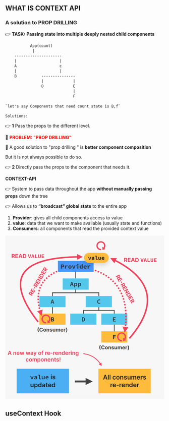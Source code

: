 ## WHAT IS CONTEXT API 

### A solution to PROP DRILLING 

👉 **TASK:** **Passing state into multiple deeply nested child components**

```
           App(count)
            |
    ---------------------
    |                   |
    A                   c
    |                   |
    B           ---------------
                |             |
                D             E
                              |
                              F

`let's say Components that need count state is B,f`

```

`Solutions:`

👉 **1** Pass the props to the different level. 

💊 <span style="color:red;">**PROBLEM: "PROP DRILLING"**</span>

👋 A good solution to "prop drilling " is **better component composition**

But it is not always possible to do so.


👉 **2** Directly pass the props to the component that needs it.

**CONTEXT-API**

👉 System to pass data throughout the app 
**without manually passing props** down the tree

👉 Allows us to **“broadcast” global state** to the entire app

1. **Provider**: gives all child components 
access to value
2. **value**: data that we want to make 
available (usually state and functions)
3. **Consumers**: all components that read the provided context value

![Context Api](./CONTEXT_API.png)

## useContext Hook
